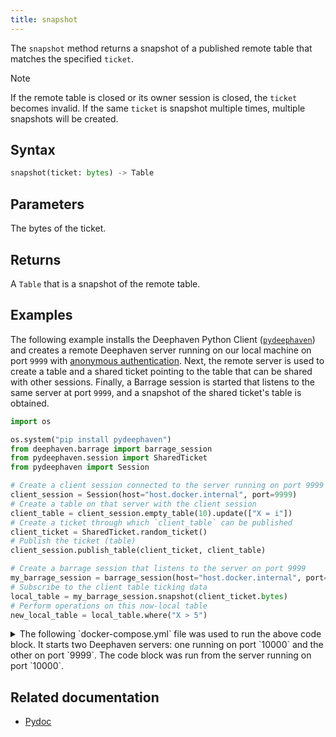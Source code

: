 ```yaml
---
title: snapshot
---
```


The `snapshot` method returns a snapshot of a published remote table that matches the specified `ticket`.

> [!NOTE]
> If the remote table is closed or its owner session is closed, the `ticket` becomes invalid. If the same `ticket` is snapshot multiple times, multiple snapshots will be created.

## Syntax

```python syntax
snapshot(ticket: bytes) -> Table
```

## Parameters

<ParamTable>
<Param name="ticket" type="bytes">

The bytes of the ticket.

</Param>
</ParamTable>

## Returns

A `Table` that is a snapshot of the remote table.

## Examples

The following example installs the Deephaven Python Client ([`pydeephaven`](/core/client-api/python/)) and creates a remote Deephaven server running on our local machine on port `9999` with [anonymous authentication](../../../how-to-guides/authentication/auth-anon.md).
Next, the remote server is used to create a table and a shared ticket pointing to the table that can be shared with other sessions.
Finally, a Barrage session is started that listens to the same server at port `9999`, and a snapshot of the shared ticket's table is obtained.

```python skip-test
import os

os.system("pip install pydeephaven")
from deephaven.barrage import barrage_session
from pydeephaven.session import SharedTicket
from pydeephaven import Session

# Create a client session connected to the server running on port 9999
client_session = Session(host="host.docker.internal", port=9999)
# Create a table on that server with the client session
client_table = client_session.empty_table(10).update(["X = i"])
# Create a ticket through which `client_table` can be published
client_ticket = SharedTicket.random_ticket()
# Publish the ticket (table)
client_session.publish_table(client_ticket, client_table)

# Create a barrage session that listens to the server on port 9999
my_barrage_session = barrage_session(host="host.docker.internal", port=9999)
# Subscribe to the client table ticking data
local_table = my_barrage_session.snapshot(client_ticket.bytes)
# Perform operations on this now-local table
new_local_table = local_table.where("X > 5")
```

<details>
  <summary> The following `docker-compose.yml` file was used to run the above code block. It starts two Deephaven servers: one running on port `10000` and the other on port `9999`. The code block was run from the server running on port `10000`. </summary>

```yaml
services:
  deephaven1:
    image: ghcr.io/deephaven/server:latest
    ports:
      - 10000:10000
    volumes:
      - ./data:/data
    environment:
      - START_OPTS=-Xmx4g -DAuthHandlers=io.deephaven.auth.AnonymousAuthenticationHandler

  deephaven2:
    image: ghcr.io/deephaven/server:latest
    ports:
      - 9999:10000
    volumes:
      - ./data:/data
    environment:
      - START_OPTS=-Xmx4g -DAuthHandlers=io.deephaven.auth.AnonymousAuthenticationHandler
```

</details>

## Related documentation

- [Pydoc](/core/pydoc/code/deephaven.barrage.html#deephaven.barrage.BarrageSession.snapshot)
